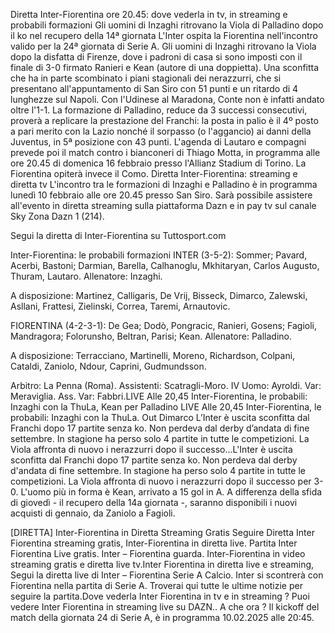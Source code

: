 Diretta Inter-Fiorentina ore 20.45: dove vederla in tv, in streaming e probabili formazioni
Gli uomini di Inzaghi ritrovano la Viola di Palladino dopo il ko nel recupero della 14ª giornata
L'Inter ospita la Fiorentina nell'incontro valido per la 24ª giornata di Serie A. Gli uomini di Inzaghi ritrovano la Viola dopo la disfatta di Firenze, dove i padroni di casa si sono imposti con il finale di 3-0 firmato Ranieri e Kean (autore di una doppietta). Una sconfitta che ha in parte scombinato i piani stagionali dei nerazzurri, che si presentano all'appuntamento di San Siro con 51 punti e un ritardo di 4 lunghezze sul Napoli. Con l'Udinese al Maradona, Conte non è infatti andato oltre l'1-1. La formazione di Palladino, reduce da 3 successi consecutivi, proverà a replicare la prestazione del Franchi: la posta in palio è il 4º posto a pari merito con la Lazio nonché il sorpasso (o l'aggancio) ai danni della Juventus, in 5ª posizione con 43 punti. L'agenda di Lautaro e compagni prevede poi il match contro i bianconeri di Thiago Motta, in programma alle ore 20.45 di domenica 16 febbraio presso l'Allianz Stadium di Torino. La Fiorentina opiterà invece il Como. Diretta Inter-Fiorentina: streaming e diretta tv
L'incontro tra le formazioni di Inzaghi e Palladino è in programma lunedì 10 febbraio alle ore 20.45 presso San Siro. Sarà possibile assistere all'evento in diretta streaming sulla piattaforma Dazn e in pay tv sul canale Sky Zona Dazn 1 (214).

Segui la diretta di Inter-Fiorentina su Tuttosport.com

Inter-Fiorentina: le probabili formazioni
INTER (3-5-2): Sommer; Pavard, Acerbi, Bastoni;  Darmian, Barella, Calhanoglu, Mkhitaryan, Carlos Augusto, Thuram, Lautaro. Allenatore: Inzaghi.

A disposizione: Martinez, Calligaris, De Vrij, Bisseck, Dimarco, Zalewski, Asllani, Frattesi, Zielinski, Correa, Taremi, Arnautovic.

FIORENTINA (4-2-3-1): De Gea; Dodò, Pongracic, Ranieri, Gosens; Fagioli, Mandragora; Folorunsho, Beltran, Parisi; Kean. Allenatore: Palladino.

A disposizione: Terracciano, Martinelli, Moreno, Richardson, Colpani, Cataldi, Zaniolo, Ndour, Caprini, Gudmundsson.

Arbitro: La Penna (Roma). Assistenti: Scatragli-Moro. IV Uomo: Ayroldi. Var: Meraviglia. Ass. Var: Fabbri.LIVE Alle 20,45 Inter-Fiorentina, le probabili: Inzaghi con la ThuLa, Kean per Palladino
LIVE Alle 20,45 Inter-Fiorentina, le probabili: Inzaghi con la ThuLa. Out Dimarco
L’Inter è uscita sconfitta dal Franchi dopo 17 partite senza ko. Non perdeva dal derby d’andata di fine settembre. In stagione ha perso solo 4 partite in tutte le competizioni. La Viola affronta di nuovo i nerazzurri dopo il successo...L'Inter è uscita sconfitta dal Franchi dopo 17 partite senza ko. Non perdeva dal derby d'andata di fine settembre. In stagione ha perso solo 4 partite in tutte le competizioni. La Viola affronta di nuovo i nerazzurri dopo il successo per 3-0. L'uomo più in forma è Kean, arrivato a 15 gol in A. A differenza della sfida di giovedì - il recupero della 14a giornata -, saranno disponibili i nuovi acquisti di gennaio, da Zaniolo a Fagioli.

[DIRETTA] Inter-Fiorentina in Diretta Streaming Gratis
Seguire Diretta Inter Fiorentina streaming gratis, Inter-Fiorentina in diretta live. Partita Inter Fiorentina Live gratis. Inter – Fiorentina guarda.
Inter-Fiorentina in video streaming gratis e diretta live tv.Inter Fiorentina in diretta live e streaming, Segui la diretta live di Inter – Fiorentina Serie A Calcio.
Inter si scontrerà con Fiorentina nella partita di Serie A. Troverai qui tutte le ultime notizie per seguire la partita.Dove vederla Inter Fiorentina in tv e in streaming ?
Puoi vedere Inter Fiorentina in streaming live su DAZN..
A che ora ?
Il kickoff del match della giornata 24 di Serie A, è in programma 10.02.2025 alle 20:45.
